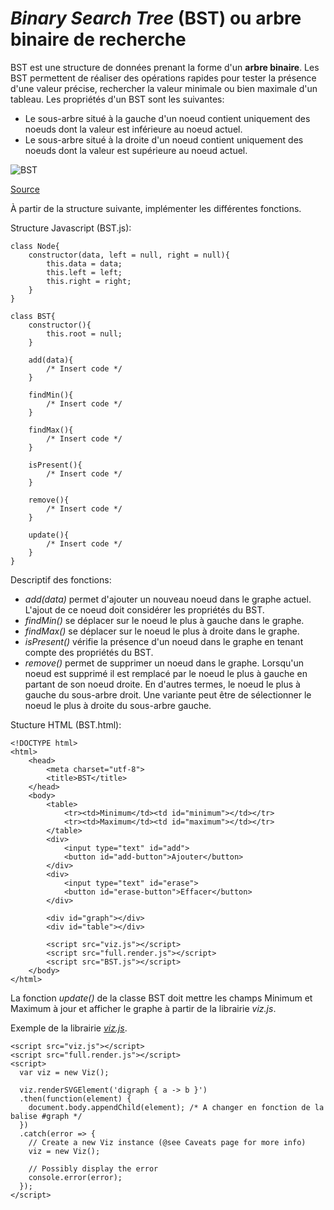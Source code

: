 # *Binary Search Tree* (BST) ou arbre binaire de recherche

BST est une structure de données prenant la forme d'un **arbre binaire**. Les BST permettent de réaliser des opérations rapides pour tester la présence d'une valeur précise, rechercher la valeur minimale ou bien maximale d'un tableau. Les propriétés d'un BST sont les suivantes:
* Le sous-arbre situé à la gauche d'un noeud contient uniquement des noeuds dont la valeur est inférieure au noeud actuel.
* Le sous-arbre situé à la droite d'un noeud contient uniquement des noeuds dont la valeur est supérieure au noeud actuel.

![BST](images/BSTSearch.png "BST")

[Source](https://www.geeksforgeeks.org/binary-search-tree-data-structure/)

À partir de la structure suivante, implémenter les différentes fonctions.

Structure Javascript (BST.js):

```
class Node{
	constructor(data, left = null, right = null){
		this.data = data;
		this.left = left;
		this.right = right;
	}
}

class BST{
	constructor(){
		this.root = null;
	}

	add(data){
		/* Insert code */
	}

	findMin(){
		/* Insert code */
	}

	findMax(){
		/* Insert code */
	}

	isPresent(){
		/* Insert code */
	}

	remove(){
		/* Insert code */
	}

	update(){
		/* Insert code */
	}
}
```

Descriptif des fonctions:
* *add(data)* permet d'ajouter un nouveau noeud dans le graphe actuel. L'ajout de ce noeud doit considérer les propriétés du BST.
* *findMin()* se déplacer sur le noeud le plus à gauche dans le graphe.
* *findMax()* se déplacer sur le noeud le plus à droite dans le graphe.
* *isPresent()* vérifie la présence d'un noeud dans le graphe en tenant compte des propriétés du BST.
* *remove()* permet de supprimer un noeud dans le graphe. Lorsqu'un noeud est supprimé il est remplacé par le noeud le plus à gauche en partant de son noeud droite. En d'autres termes, le noeud le plus à gauche du sous-arbre droit. Une variante peut être de sélectionner le noeud le plus à droite du sous-arbre gauche.

Stucture HTML (BST.html):

```
<!DOCTYPE html>
<html>
	<head>
		<meta charset="utf-8">
		<title>BST</title>
	</head>
	<body>
		<table>
			<tr><td>Minimum</td><td id="minimum"></td></tr>
			<tr><td>Maximum</td><td id="maximum"></td></tr>
		</table>
		<div>
			<input type="text" id="add">
			<button id="add-button">Ajouter</button>
		</div>
		<div>
			<input type="text" id="erase">
			<button id="erase-button">Effacer</button>
		</div>

		<div id="graph"></div>
		<div id="table"></div>

		<script src="viz.js"></script>
		<script src="full.render.js"></script>
		<script src="BST.js"></script>
	</body>
</html>
```

La fonction *update()* de la classe BST doit mettre les champs Minimum et Maximum à jour et afficher le graphe à partir de la librairie *viz.js*.

Exemple de la librairie [*viz.js*](https://github.com/mdaines/viz.js/wiki/Usage).

```
<script src="viz.js"></script>
<script src="full.render.js"></script>
<script>
  var viz = new Viz();

  viz.renderSVGElement('digraph { a -> b }')
  .then(function(element) {
    document.body.appendChild(element); /* A changer en fonction de la balise #graph */
  })
  .catch(error => {
    // Create a new Viz instance (@see Caveats page for more info)
    viz = new Viz();

    // Possibly display the error
    console.error(error);
  });
</script>
```




